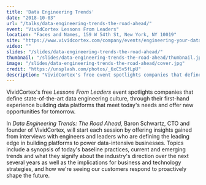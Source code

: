 ```yaml
---
title: 'Data Engineering Trends'
date: "2018-10-03"
url: "/talks/data-engineering-trends-the-road-ahead/"
event: "VividCortex Lessons From Leaders"
location: "Faces and Names, 159 W 54th St, New York, NY 10019"
site: "https://www.vividcortex.com/company/events/engineering-your-data-tier"
video: ""
slides: "/slides/data-engineering-trends-the-road-ahead/"
thumbnail: "/slides/data-engineering-trends-the-road-ahead/thumbnail.jpg"
image: "/slides/data-engineering-trends-the-road-ahead/cover.jpg"
credit: "https://unsplash.com/photos/_6xC5v5fLpU"
description: "VividCortex's free event spotlights companies that define state-of-the-art data engineering culture, through their first-hand experience building data platforms that meet today's needs and offer new opportunities for tomorrow."
---
```

VividCortex's free *Lessons From Leaders* event spotlights companies that define state-of-the-art data engineering culture, through their first-hand experience building data platforms that meet today's needs and offer new opportunities for tomorrow.
<!--more-->

In *Data Engineering Trends: The Road Ahead,* Baron Schwartz, CTO and founder of VividCortex, will start each session by offering insights gained from interviews with engineers and leaders who are defining the leading edge in building platforms to power data-intensive businesses. Topics include a synopsis of today's baseline practices, current and emerging trends and what they signify about the industry's direction over the next several years as well as the implications for business and technology strategies, and how we're seeing our customers respond to proactively shape the future.
